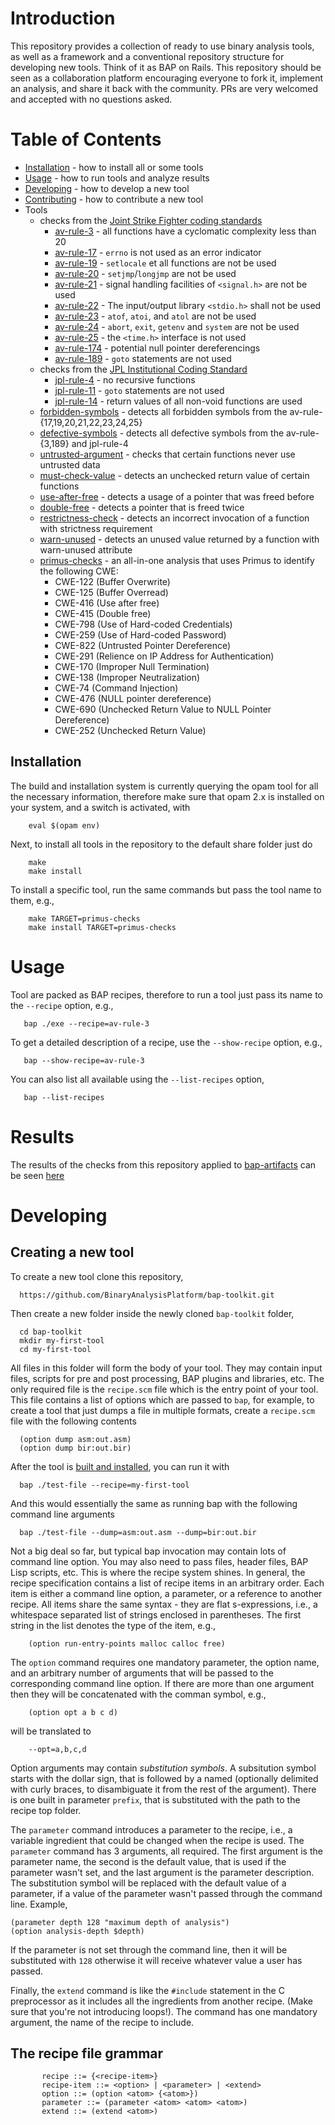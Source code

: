 # Introduction

This repository provides a collection of ready to use binary analysis tools,
as well as a framework and a conventional repository structure for developing
new tools. Think of it as BAP on Rails. This repository should be seen as a collaboration
platform encouraging everyone to fork it, implement an analysis, and share it back with
the community. PRs are very welcomed and accepted with no questions asked.

# Table of Contents

- [Installation](#installation) - how to install all or some tools
- [Usage](#usage) - how to run tools and analyze results
- [Developing](#developing) - how to develop a new tool
- [Contributing](#contributing) - how to contribute a new tool
- Tools
  - checks from the [Joint Strike Fighter coding standards](http://stroustrup.com/JSF-AV-rules.pdf)
    - [av-rule-3](av-rule-3/descr) - all functions have a cyclomatic complexity less than 20
    - [av-rule-17](av-rule-17/descr) - `errno` is not used as an error indicator
    - [av-rule-19](av-rule-19/descr) - `setlocale` et all functions are not be used
    - [av-rule-20](av-rule-20/descr) - `setjmp`/`longjmp` are not be used
    - [av-rule-21](av-rule-21/descr) - signal handling facilities of `<signal.h>` are not be used
    - [av-rule-22](av-rule-22/descr) - The input/output library `<stdio.h>` shall not be used
    - [av-rule-23](av-rule-23/descr) - `atof`, `atoi`, and `atol` are not be used
    - [av-rule-24](av-rule-24/descr) - `abort`, `exit`, `getenv` and `system` are not be used
    - [av-rule-25](av-rule-25/descr) - the `<time.h>` interface is not used
    - [av-rule-174](av-rule-174/descr) - potential null pointer dereferencings
    - [av-rule-189](av-rule-189/descr) - `goto` statements are not used
  - checks from the [JPL Institutional Coding Standard](http://bsivko.pbworks.com/w/file/fetch/68132300/JPL_Coding_Standard_C.pdf)
    - [jpl-rule-4](jpl-rule-4/descr) - no recursive functions
    - [jpl-rule-11](jpl-rule-11/descr) - `goto` statements are not used
    - [jpl-rule-14](jpl-rule-14/descr) - return values of all non-void functions are used
  - [forbidden-symbols](forbidden-symbol/descr) - detects all forbidden symbols from the av-rule-{17,19,20,21,22,23,24,25}
  - [defective-symbols](defective-symbol/descr) - detects all defective symbols from the av-rule-{3,189} and jpl-rule-4
  - [untrusted-argument](untrusted-argument/descr) - checks that certain functions never use untrusted data
  - [must-check-value](must-check-value/descr) - detects an unchecked return value of certain functions
  - [use-after-free](use-after-free/descr) - detects a usage of a pointer that was freed before
  - [double-free](double-free/descr) - detects a pointer that is freed twice
  - [restrictness-check](restrictness-check/descr) - detects an incorrect invocation of a function with strictness requirement
  - [warn-unused](warn-unused/descr) - detects an unused value returned by a function with warn-unused attribute
  - [primus-checks](primus-checks/descr) - an all-in-one analysis that uses Primus to identify the following CWE:
    - CWE-122 (Buffer Overwrite)
    - CWE-125 (Buffer Overread)
    - CWE-416 (Use after free)
    - CWE-415 (Double free)
    - CWE-798 (Use of Hard-coded Credentials)
    - CWE-259 (Use of Hard-coded Password)
    - CWE-822 (Untrusted Pointer Dereference)
    - CWE-291 (Relience on IP Address for Authentication)
    - CWE-170 (Improper Null Termination)
    - CWE-138 (Improper Neutralization)
    - CWE-74  (Command Injection)
    - CWE-476 (NULL pointer dereference)
    - CWE-690 (Unchecked Return Value to NULL Pointer Dereference)
    - CWE-252 (Unchecked Return Value)


## Installation

The build and installation system is currently querying the opam tool for all the
necessary information, therefore make sure that opam 2.x is installed on your
system, and a switch is activated, with

        eval $(opam env)

Next, to install all tools in the repository to the default share folder just do


        make 
        make install

To install a specific tool, run the same commands but pass the tool name to them, e.g.,

        make TARGET=primus-checks
        make install TARGET=primus-checks

# Usage

Tool are packed as BAP recipes,  therefore to run a tool just pass its name to the `--recipe` option, e.g.,

       bap ./exe --recipe=av-rule-3

To get a detailed description of a recipe, use the `--show-recipe` option, e.g.,

       bap --show-recipe=av-rule-3

You can also list all available using the `--list-recipes` option,

       bap --list-recipes

# Results
The results of the checks from this repository applied to [bap-artifacts](https://github.com/BinaryAnalysisPlatform/bap-artifacts) can
be seen [here](http://htmlpreview.github.io/?https://github.com/BinaryAnalysisPlatform/bap-toolkit/blob/master/results.html)


# Developing

## Creating a new tool

To create a new tool clone this repository,

      https://github.com/BinaryAnalysisPlatform/bap-toolkit.git

Then create a new folder inside the newly cloned `bap-toolkit` folder,

      cd bap-toolkit
      mkdir my-first-tool
      cd my-first-tool

All files in this folder will form the body of your tool. They may contain input
files, scripts for pre and post processing, BAP plugins and libraries, etc. The only
required file is the `recipe.scm` file which is the entry point of your tool. This
file contains a list of options which are passed to `bap`, for example, to create a
tool that just dumps a file in multiple formats, create a `recipe.scm` file with the
following contents

      (option dump asm:out.asm)
      (option dump bir:out.bir)

After the tool is [built and installed](#installation), you can run it with

      bap ./test-file --recipe=my-first-tool

And this would essentially the same as running bap with the following command line arguments

      bap ./test-file --dump=asm:out.asm --dump=bir:out.bir

Not a big deal so far, but typical bap invocation may contain lots of command line option.
You may also need to pass files, header files, BAP Lisp scripts, etc. This is where the recipe
system shines. In general, the recipe specification contains a list of recipe items in
an arbitrary order. Each item is either a command line option, a parameter, or a reference to
another recipe. All items share the same syntax - they are flat s-expressions, i.e., a whitespace
separated list of strings enclosed in parentheses. The first string in the list denotes the type
of the item, e.g.,

        (option run-entry-points malloc calloc free)


The `option` command requires one mandatory parameter, the option name,
and an arbitrary number of arguments that will be passed to the
corresponding command line option. If there are more than one argument
then they will be concatenated with the comman symbol, e.g.,

        (option opt a b c d)

will be translated to

        --opt=a,b,c,d

Option arguments may contain _substitution symbols_. A subsitution
symbol starts with the dollar sign, that is followed by a named
(optionally delimited with curly braces, to disambiguate it from the
rest of the argument). There is one built in parameter `prefix`,
that is substituted with the path to the recipe top folder.

The `parameter` command introduces a parameter to the recipe, i.e., a
variable ingredient that could be changed when the recipe is used. The
`parameter` command has 3 arguments, all required. The first argument is
the parameter name, the second is the default value, that is used if
the parameter wasn't set, and the last argument is the parameter
description. The substitution symbol will be replaced with the default
value of a parameter, if a value of the parameter wasn't passed through
the command line. Example,

    (parameter depth 128 "maximum depth of analysis")
    (option analysis-depth $depth)


If the parameter is not set through the command line, then it will be
substituted with `128` otherwise it will receive whatever value a user
has passed.

Finally, the `extend` command is like the `#include` statement in the C
preprocessor as it includes all the ingredients from another
recipe. (Make sure that you're not introducing loops!). The command
has one mandatory argument, the name of the recipe to include.

## The recipe file grammar

           recipe ::= {<recipe-item>}
           recipe-item ::= <option> | <parameter> | <extend>
           option ::= (option <atom> {<atom>})
           parameter ::= (parameter <atom> <atom> <atom>)
           extend ::= (extend <atom>)
